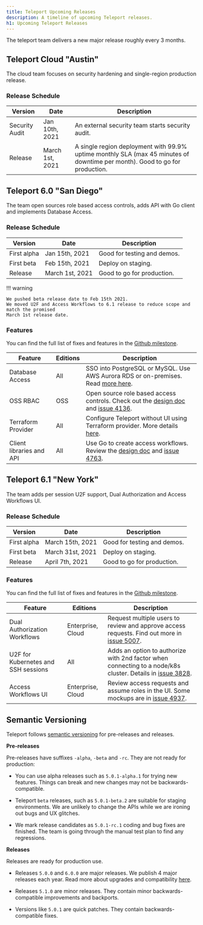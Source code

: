 ```yaml
---
title: Teleport Upcoming Releases
description: A timeline of upcoming Teleport releases.
h1: Upcoming Teleport Releases
---
```


The teleport team delivers a new major release roughly every 3 months.

## Teleport Cloud "Austin"

The cloud team focuses on security hardening and single-region production
release.

### Release Schedule

| Version              | Date              | Description
|----------------------|-------------------|---------------------------
| Security Audit       | Jan 10th, 2021    | An external security team starts security audit.
| Release              | March 1st, 2021   | A single region deployment with 99.9% uptime monthly SLA (max 45 minutes of downtime per month). Good to go for production.

## Teleport 6.0 "San Diego"

The team open sources role based access controls, adds API with Go client and implements Database Access.

### Release Schedule

| Version              | Date              | Description
|----------------------|-------------------|---------------------------
| First alpha          | Jan 15th, 2021    | Good for testing and demos.
| First beta           | Feb 15th, 2021    | Deploy on staging.
| Release              | March 1st, 2021   | Good to go for production.

!!! warning

    We pushed beta release date to Feb 15th 2021.
    We moved U2F and Access Workflows to 6.1 release to reduce scope and match the promised
    March 1st release date.

### Features

You can find the full list of fixes and features in the
[Github milestone](https://github.com/gravitational/teleport/milestone/33).

|Feature                              | Editions          | Description
|-------------------------------------|-------------------|-----------------------------------
| Database Access                     | All               | SSO into PostgreSQL or MySQL. Use AWS Aurora RDS or on-premises. Read [more here](./database-access.md).
| OSS RBAC                            | OSS               | Open source role based access controls. Check out the [design doc](https://github.com/gravitational/teleport/blob/master/rfd/0007-rbac-oss.md) and [issue 4136](https://github.com/gravitational/teleport/issues/4136).
| Terraform Provider                  | All               | Configure Teleport without UI using Terraform provider. More details [here](https://github.com/gravitational/teleport-plugins/projects/3#card-49866475).
| Client libraries and API            | All               | Use Go to create access workflows. Review the [design doc](https://github.com/gravitational/teleport/pull/4746) and [issue 4763](https://github.com/gravitational/teleport/issues/4763).

## Teleport 6.1 "New York"

The team adds per session U2F support, Dual Authorization and Access Workflows UI.

### Release Schedule

| Version              | Date              | Description
|----------------------|-------------------|---------------------------
| First alpha          | March 15th, 2021  | Good for testing and demos.
| First beta           | March 31st, 2021  | Deploy on staging.
| Release              | April 7th, 2021   | Good to go for production.

### Features

You can find the full list of fixes and features in the
[Github milestone](https://github.com/gravitational/teleport/milestone/50).

|Feature                              | Editions          | Description
|-------------------------------------|-------------------|-----------------------------------
| Dual Authorization Workflows        | Enterprise, Cloud | Request multiple users to review and approve access requests. Find out more in [issue 5007](https://github.com/gravitational/teleport/issues/5007).
| U2F for Kubernetes and SSH sessions | All               | Adds an option to authorize with 2nd factor when connecting to a node/k8s cluster. Details in [issue 3828](https://github.com/gravitational/teleport/issues/3878).
| Access Workflows UI                 | Enterprise, Cloud | Review access requests and assume roles in the UI. Some mockups are in [issue 4937](https://github.com/gravitational/teleport/issues/4937).

## Semantic Versioning

Teleport follows [semantic versioning](https://semver.org/) for pre-releases and releases.

**Pre-releases**

Pre-releases have suffixes `-alpha`, `-beta` and `-rc`.
They are not ready for production:

* You can use alpha releases such as `5.0.1-alpha.1` for trying new features.
  Things can break and new changes may not be backwards-compatible.

* Teleport `beta` releases, such as `5.0.1-beta.2` are suitable for staging environments.
  We are unlikely to change the APIs while we are ironing out bugs and UX glitches.

* We mark release candidates as `5.0.1-rc.1` coding and bug fixes are finished.
  The team is going through the manual test plan to find any regressions.

**Releases**

Releases are ready for production use.

* Releases `5.0.0` and `6.0.0` are major releases. We publish 4 major releases each year.
Read more about upgrades and compatibility [here](../admin-guide.md#component-compatibility).

* Releases `5.1.0` are minor releases. They contain minor backwards-compatible improvements and backports.

* Versions like `5.0.1` are quick patches. They contain backwards-compatible fixes.
